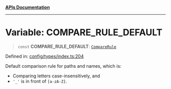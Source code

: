 [**APIs Documentation**](../README.md)

***

# Variable: COMPARE\_RULE\_DEFAULT

> `const` **COMPARE\_RULE\_DEFAULT**: [`CompareRule`](../type-aliases/CompareRule.md)

Defined in: [config/types/index.ts:204](https://github.com/daidodo/format-imports/blob/6fa466521c4048be8236686fd87f433f44d2b81e/src/lib/config/types/index.ts#L204)

Default comparison rule for paths and names, which is:
- Comparing letters case-insensitively, and
- `'_'` is in front of `[a-zA-Z]`.
